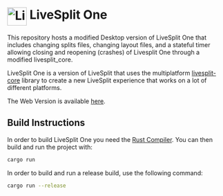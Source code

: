 # <img src="https://raw.githubusercontent.com/LiveSplit/LiveSplit/master/LiveSplit/Resources/Icon.png" alt="LiveSplit" height="42" width="45" align="top"/> LiveSplit One

This repository hosts a modified Desktop version of LiveSplit One that includes changing splits files, changing layout files, and a stateful timer allowing closing and reopening (crashes) of Livesplit One through a modified livesplit_core.

LiveSplit One is a
version of LiveSplit that uses the multiplatform
[livesplit-core](https://github.com/LiveSplit/livesplit-core) library to create
a new LiveSplit experience that works on a lot of different platforms.

The Web Version is available [here](https://one.livesplit.org/).

## Build Instructions

In order to build LiveSplit One you need the [Rust
Compiler](https://www.rust-lang.org/). You can then build and run the project
with:

```bash
cargo run
```

In order to build and run a release build, use the following command:

```bash
cargo run --release
```
